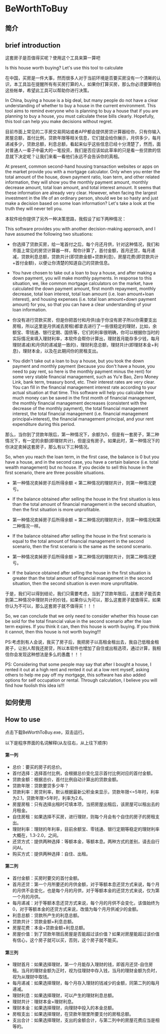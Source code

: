 # BeWorthToBuy

## 简介
## brief introduction

这套房子是否值得买呢？使用这个工具来算一算吧

Is this house worth buying? Let's use this tool to calculate

在中国，买房是一件大事，然而很多人对于当前环境是否要买房没有一个清晰的认识，本工具旨在提醒所有有买房打算的人，如果你打算买房，那么你必须要算明白这些帐单，希望此工具可以帮助你进行决策。

In China, buying a house is a big deal, but many people do not have a clear understanding of whether to buy a house in the current environment. This tool aims to remind everyone who is planning to buy a house that if you are planning to buy a house, you must calculate these bills clearly. Hopefully, this tool can help you make decisions without regret.

目前市面上常见的二手房交易网站或者APP都会提供房贷计算器给你，只有你输入房屋总额，首付比例，贷款年限等相关信息，它们就会给你展示，月供多少，每月递减多少，贷款总额，利息总额，看起来似乎这些信息已经十分清楚了，然而，面对普通人一辈子中最大的一笔投资，我们是否应该如此草率的只是看一些贷款的信息就下决定呢？让我们来看一看他们永远不会告诉你的真相。

At present, common second-hand housing transaction websites or apps on the market provide you with a mortgage calculator. Only when you enter the total amount of the house, down payment ratio, loan term, and other related information, they will show you the monthly payment amount, monthly decrease amount, total loan amount, and total interest amount. It seems that these information are already very clear. However, when facing the largest investment in the life of an ordinary person, should we be so hasty and just make a decision based on some loan information? Let's take a look at the truth they will never tell you.

本软件给你提供了另外一种决策思路，我假设了如下两种情况：

This software provides you with another decision-making approach, and I have assumed the following two situations:

- 你选择了贷款买房，给一笔首付之后，每个月还月供，针对这种情况，我们和市面上常见的房贷计算器一样，帮你计算了，首付金额，首月还贷，每月递减，贷款利息总额，贷款共计(即贷款金额+贷款利息)，房屋花费(即贷款共计+首付金额)，以便让你清楚的知道自己的贷款信息。

- You have chosen to take out a loan to buy a house, and after making a down payment, you will make monthly payments. In response to this situation, we, like common mortgage calculators on the market, have calculated the down payment amount, first month repayment, monthly decrease, total loan interest, total loan amount (i.e. loan amount+loan interest), and housing expenses (i.e. total loan amount+down payment amount) for you, so that you can have a clear understanding of your loan information.

- 你没有进行贷款买房，但是你把首付和月供(由于你没有房子所以你需要支出房租，所以这里是月供减去房租)都拿去进行了一些很稳定的理财，比如，余额宝、零钱通、银行定期、国债等，它们的利率很明确，你可以根据你当时的实际情况来填入理财利率，本软件会帮你计算出，理财首月能存多少钱，每月理财递减(和月供的递减是一致的)，理财利息总额，理财共计(即理财本金+利息)，理财本金，以及在此期间你的房租支出。

- You didn't take out a loan to buy a house, but you took the down payment and monthly payment (because you don't have a house, you need to pay rent, so here is the monthly payment minus the rent) for some very stable financial management, such as Yu'e Bao, Zero Money Link, bank term, treasury bond, etc. Their interest rates are very clear. You can fill in the financial management interest rate according to your actual situation at that time. This software will help you calculate how much money can be saved in the first month of financial management, the monthly financial management decreases (consistent with the decrease of the monthly payment), the total financial management interest, the total financial management (i.e. financial management principal+interest), the financial management principal, and your rent expenditure during this period.

那么，当你到了贷款年限后，第一种情况下，余额为0，但是有一套房子，第二种情况下，有一定的余额(即理财共计)，但是没有房子。如果此时，第一种情况下的你决定卖掉这套房子，那么有以下三种情况。

So, when you reach the loan term, in the first case, the balance is 0 but you have a house, and in the second case, you have a certain balance (i.e. total wealth management) but no house. If you decide to sell this house in the first scenario, there are three possible situations.

- 第一种情况卖掉房子后所得余额 < 第二种情况的理财共计，则第一种情况更亏。

- If the balance obtained after selling the house in the first situation is less than the total amount of financial management in the second situation, then the first situation is more unprofitable.

- 第一种情况卖掉房子后所得余额 = 第二种情况的理财共计，则第一种情况和第二种情况一样。

- If the balance obtained after selling the house in the first scenario is equal to the total amount of financial management in the second scenario, then the first scenario is the same as the second scenario.

- 第一种情况卖掉房子后所得余额 > 第二种情况的理财共计，则第二种情况更亏。

- If the balance obtained after selling the house in the first situation is greater than the total amount of financial management in the second situation, then the second situation is even more unprofitable.

于是，我们可以得到结论，我们只需要考虑，当到了贷款年限后，这套房子能否卖到第二种情况中理财共计的价钱，如果你认为可以，那么这套房子就值得买，如果你认为不可以，那么这套房子就不值得买！！！

So, we can conclude that we only need to consider whether this house can be sold for the total financial value in the second scenario after the loan term expires. If you think it can, then this house is worth buying. If you think it cannot, then this house is not worth buying!!!

PS:考虑到有人会说，我买了房子后，我把房子以高租金租出去，我自己低租金租房子，让别人帮我还房贷，所以本软件也增加了自住或出租选项，通过计算，我相信你会发现这种想法是多么的愚蠢！！！

PS: Considering that some people may say that after I bought a house, I rented it out at a high rent and rented it out at a low rent myself, asking others to help me pay off my mortgage, this software has also added options for self occupation or rental. Through calculation, I believe you will find how foolish this idea is!!!

## 如何使用
## How to use

点击下载BeWorthToBuy.exe，双击运行。

以下是程序界面的名词解释(从左往右，从上往下顺序)
#### 第一列
- 总价：要买的房子的总价。
- 首付选择：选择首付比例，会根据总价变化显示首付比例对应的首付金额。
- 贷款金额：根据总价，首付比例自动计算出的贷款金额。
- 贷款年限：贷款要贷多少年？
- 贷款利率：房贷利率，默认根据最新公积金来显示，贷款年限<=5年时，利率为2.1，贷款年限>5年时，利率为2.6。
- 房屋房租：只有选择出租时可填本项，当把房屋出租后，该房屋可以租出去的月租金。
- 自住房租：如果选择不买房，进行理财，则每个月会有个自住的房子的房租支出。
- 理财利率：理财的年利率，目前余额宝、零钱通、银行定期等稳定的理财利率大概在，1.3-2.0，之间。
- 还贷方式：提供两种选择：等额本金，等额本息。两种方式的差别，请去自行问AI。
- 购买方式：提供两种选择：自住、出租。


#### 第二列
- 首付金额：买房时要交的首付金额。
- 首月还贷：第一个月所要还的月供金额，对于等额本息还贷方式来说，每个月的月供不会变化，也是每个月的月供，对于等额本金的还贷方式来说，仅为第一个月的月供。
- 每月递减：对于等额本息还贷方式来说，每个月的月供不会变化，该值始终为0，对于等额本金的还贷方式来说，改值为每个月月供减少的金额。
- 利息总额：贷款所产生的利息总额。
- 贷款共计：贷款金额+利息总额。
- 房屋花费：本金+贷款金额+利息总额。
- 房屋价值：到了贷款年限后房屋是否能超过该价值？如果对房屋能超过该价值有信心，这个房子就可以买，否则，这个房子就不能买。

#### 第三列
- 理财首月：如果选择理财，第一个月能存入理财的钱，即首月还贷-自住房租。当月的理财金额为正时，视为往理财中存入钱，当月的理财金额为负时，视为从理财中取钱。
- 每月递减：如果选择理财，每个月存入理财的钱减少的金额，同第二列的每月递减。
- 理财利息：如果选择理财，可以产生的理财利息总额。
- 理财共计：理财本金+理财利息。
- 理财本金：如果选择理财，向理财中投入的本金总额。
- 房租支出：如果选择理财，在贷款年限里所要支付的房租总额。
- 支出合计：如果选择理财，支出的金额合计，与第二列中的房屋花费应当是相等的。

